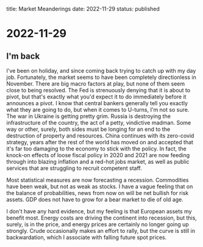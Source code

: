 title: Market Meanderings
date: 2022-11-29
status: published

# 2022-11-29
## I'm back
I've been on holiday, and since coming back trying to catch up with my day job.
Fortunately, the market seems to have been completely directionless in November.
There are big macro factors at play, but none of them seem close to being resolved.
The Fed is strenuously denying that it is about to pivot, but that's exactly what you'd expect it to do immediately before it announces a pivot.
I know that central bankers generally tell you exactly what they are going to do, but when it comes to U-turns, I'm not so sure.
The war in Ukraine is getting pretty grim. Russia is destroying the infrastructure of the country, the act of a petty, vindictive madman. 
Some way or other, surely, both sides must be longing for an end to the destruction of property and resources. 
China continues with its zero-covid strategy, years after the rest of the world has moved on and accepted that it's far too damaging to the economy to stick with the policy.
In fact, the knock-on effects of loose fiscal policy in 2020 and 2021 are now feeding through into blazing inflation and a red-hot jobs market, as well as public services that are struggling to recruit competent staff.

Most statistical measures are now forecasting a recession. 
Commodities have been weak, but not as weak as stocks.
I have a vague feeling that on the balance of probabilities, news from now on will be net bullish for risk assets. 
GDP does not have to grow for a bear market to die of old age. 

I don't have any hard evidence, but my feeling is that European assets my benefit most.
Energy costs are driving the continent into recession, but this, surely, is in the price, and energy prices are certainly no longer going up strongly. Crude occasionally makes an effort to rally, but the curve is still in backwardation, which I associate with falling future spot prices.
